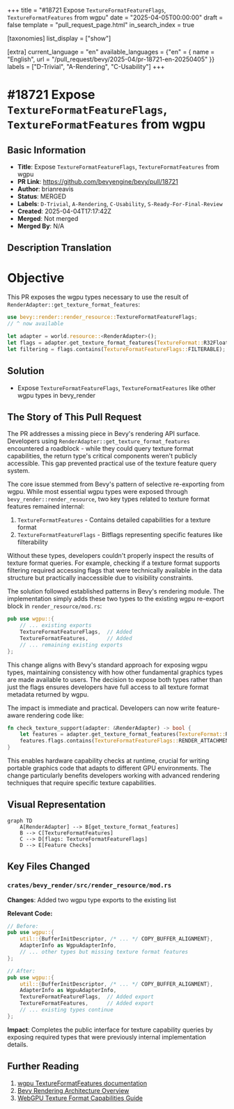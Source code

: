 +++
title = "#18721 Expose `TextureFormatFeatureFlags`, `TextureFormatFeatures` from wgpu"
date = "2025-04-05T00:00:00"
draft = false
template = "pull_request_page.html"
in_search_index = true

[taxonomies]
list_display = ["show"]

[extra]
current_language = "en"
available_languages = {"en" = { name = "English", url = "/pull_request/bevy/2025-04/pr-18721-en-20250405" }}
labels = ["D-Trivial", "A-Rendering", "C-Usability"]
+++

# #18721 Expose `TextureFormatFeatureFlags`, `TextureFormatFeatures` from wgpu

## Basic Information
- **Title**: Expose `TextureFormatFeatureFlags`, `TextureFormatFeatures` from wgpu
- **PR Link**: https://github.com/bevyengine/bevy/pull/18721
- **Author**: brianreavis
- **Status**: MERGED
- **Labels**: `D-Trivial`, `A-Rendering`, `C-Usability`, `S-Ready-For-Final-Review`
- **Created**: 2025-04-04T17:17:42Z
- **Merged**: Not merged
- **Merged By**: N/A

## Description Translation
# Objective

This PR exposes the wgpu types necessary to use the result of `RenderAdapter::get_texture_format_features`:

```rust
use bevy::render::render_resource::TextureFormatFeatureFlags;
// ^ now available

let adapter = world.resource::<RenderAdapter>();
let flags = adapter.get_texture_format_features(TextureFormat::R32Float).flags;
let filtering = flags.contains(TextureFormatFeatureFlags::FILTERABLE);
```

## Solution

- Expose `TextureFormatFeatureFlags`, `TextureFormatFeatures` like other wgpu types in bevy_render

## The Story of This Pull Request

The PR addresses a missing piece in Bevy's rendering API surface. Developers using `RenderAdapter::get_texture_format_features` encountered a roadblock - while they could query texture format capabilities, the return type's critical components weren't publicly accessible. This gap prevented practical use of the texture feature query system.

The core issue stemmed from Bevy's pattern of selective re-exporting from wgpu. While most essential wgpu types were exposed through `bevy_render::render_resource`, two key types related to texture format features remained internal:

1. `TextureFormatFeatures` - Contains detailed capabilities for a texture format
2. `TextureFormatFeatureFlags` - Bitflags representing specific features like filterability

Without these types, developers couldn't properly inspect the results of texture format queries. For example, checking if a texture format supports filtering required accessing flags that were technically available in the data structure but practically inaccessible due to visibility constraints.

The solution followed established patterns in Bevy's rendering module. The implementation simply adds these two types to the existing wgpu re-export block in `render_resource/mod.rs`:

```rust
pub use wgpu::{
    // ... existing exports
    TextureFormatFeatureFlags,  // Added
    TextureFormatFeatures,      // Added
    // ... remaining existing exports
};
```

This change aligns with Bevy's standard approach for exposing wgpu types, maintaining consistency with how other fundamental graphics types are made available to users. The decision to expose both types rather than just the flags ensures developers have full access to all texture format metadata returned by wgpu.

The impact is immediate and practical. Developers can now write feature-aware rendering code like:

```rust
fn check_texture_support(adapter: &RenderAdapter) -> bool {
    let features = adapter.get_texture_format_features(TextureFormat::Rgba8Unorm);
    features.flags.contains(TextureFormatFeatureFlags::RENDER_ATTACHMENT)
}
```

This enables hardware capability checks at runtime, crucial for writing portable graphics code that adapts to different GPU environments. The change particularly benefits developers working with advanced rendering techniques that require specific texture capabilities.

## Visual Representation

```mermaid
graph TD
    A[RenderAdapter] --> B[get_texture_format_features]
    B --> C[TextureFormatFeatures]
    C --> D[flags: TextureFormatFeatureFlags]
    D --> E[Feature Checks]
```

## Key Files Changed

### `crates/bevy_render/src/render_resource/mod.rs`
**Changes**: Added two wgpu type exports to the existing list

**Relevant Code:**
```rust
// Before:
pub use wgpu::{
    util::{BufferInitDescriptor, /* ... */ COPY_BUFFER_ALIGNMENT},
    AdapterInfo as WgpuAdapterInfo,
    // ... other types but missing texture format features
};

// After:
pub use wgpu::{
    util::{BufferInitDescriptor, /* ... */ COPY_BUFFER_ALIGNMENT},
    AdapterInfo as WgpuAdapterInfo,
    TextureFormatFeatureFlags,  // Added export
    TextureFormatFeatures,      // Added export
    // ... existing types continue
};
```

**Impact**: Completes the public interface for texture capability queries by exposing required types that were previously internal implementation details.

## Further Reading

1. [wgpu TextureFormatFeatures documentation](https://docs.rs/wgpu/latest/wgpu/struct.TextureFormatFeatures.html)
2. [Bevy Rendering Architecture Overview](https://bevyengine.org/learn/book/getting-started/rendering/)
3. [WebGPU Texture Format Capabilities Guide](https://gpuweb.github.io/gpuweb/#texture-format-caps)
